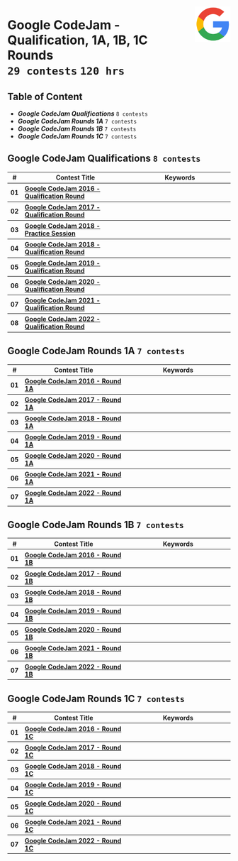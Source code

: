 <picture><img align="right" width="80" src="/logos/googlecompetitions.png"></img></picture>

# Google CodeJam - Qualification, 1A, 1B, 1C Rounds <br> `29 contests` `120 hrs`

## Table of Content

- ***Google CodeJam Qualifications***   `8 contests`
- ***Google CodeJam Rounds 1A***        `7 contests`
- ***Google CodeJam Rounds 1B***        `7 contests`
- ***Google CodeJam Rounds 1C***        `7 contests`

## Google CodeJam Qualifications `8 contests`

<table>
    <head>
        <tr>
<th align="center">#</th>
<th align="center" width="600px">Contest Title</th>
<th align="center" width="600px">Keywords</th>
        </tr>
    </head>
    <tbody>
        <tr>
<th align="center">01</th>
<th align="left"><a href="/level-3/googlecompetitions/codejam-2/problems/2016/qualification-round">Google CodeJam 2016 - Qualification Round</a></th>
<th align="left"></th>
        </tr>
        <tr>
<th align="center">02</th>
<th align="left"><a href="/level-3/googlecompetitions/codejam-2/problems/2017/qualification-round">Google CodeJam 2017 - Qualification Round</a></th>
<th align="left"></th>
        </tr>
        <tr>
<th align="center">03</th>
<th align="left"><a href="/level-3/googlecompetitions/codejam-2/problems/2018/qualification-round">Google CodeJam 2018 - Practice Session</a></th>
<th align="left"></th>
        </tr>
        <tr>
<th align="center">04</th>
<th align="left"><a href="/level-3/googlecompetitions/codejam-2/problems/2018/qualification-round">Google CodeJam 2018 - Qualification Round</a></th>
<th align="left"></th>
        </tr>
        <tr>
<th align="center">05</th>
<th align="left"><a href="/level-3/googlecompetitions/codejam-2/problems/2019/qualification-round">Google CodeJam 2019 - Qualification Round</a></th>
<th align="left"></th>
        </tr>
        <tr>
<th align="center">06</th>
<th align="left"><a href="/level-3/googlecompetitions/codejam-2/problems/2020/qualification-round">Google CodeJam 2020 - Qualification Round</a></th>
<th align="left"></th>
        </tr>
        <tr>
<th align="center">07</th>
<th align="left"><a href="/level-3/googlecompetitions/codejam-2/problems/2021/qualification-round">Google CodeJam 2021 - Qualification Round</a></th>
<th align="left"></th>
        </tr>
        <tr>
<th align="center">08</th>
<th align="left"><a href="/level-3/googlecompetitions/codejam-2/problems/2022/qualification-round">Google CodeJam 2022 - Qualification Round</a></th>
<th align="left"></th>
        </tr>
    </tbody>
</table>

## Google CodeJam Rounds 1A `7 contests`

<table>
    <head>
        <tr>
<th align="center">#</th>
<th align="center" width="600px">Contest Title</th>
<th align="center" width="600px">Keywords</th>
        </tr>
    </head>
    <tbody>
        <tr>
<th align="center">01</th>
<th align="left"><a href="/level-3/googlecompetitions/codejam-2/problems/2016/round-1a">Google CodeJam 2016 - Round 1A</a></th>
<th align="left"></th>
        </tr>
        <tr>
<th align="center">02</th>
<th align="left"><a href="/level-3/googlecompetitions/codejam-2/problems/2017/round-1a">Google CodeJam 2017 - Round 1A</a></th>
<th align="left"></th>
        </tr>
        <tr>
<th align="center">03</th>
<th align="left"><a href="/level-3/googlecompetitions/codejam-2/problems/2018/round-1a">Google CodeJam 2018 - Round 1A</a></th>
<th align="left"></th>
        </tr>
        <tr>
<th align="center">04</th>
<th align="left"><a href="/level-3/googlecompetitions/codejam-2/problems/2019/round-1a">Google CodeJam 2019 - Round 1A</a></th>
<th align="left"></th>
        </tr>
        <tr>
<th align="center">05</th>
<th align="left"><a href="/level-3/googlecompetitions/codejam-2/problems/2020/round-1a">Google CodeJam 2020 - Round 1A</a></th>
<th align="left"></th>
        </tr>
        <tr>
<th align="center">06</th>
<th align="left"><a href="/level-3/googlecompetitions/codejam-2/problems/2021/round-1a">Google CodeJam 2021 - Round 1A</a></th>
<th align="left"></th>
        </tr>
        <tr>
<th align="center">07</th>
<th align="left"><a href="/level-3/googlecompetitions/codejam-2/problems/2022/round-1a">Google CodeJam 2022 - Round 1A</a></th>
<th align="left"></th>
        </tr>
    </tbody>
</table>

## Google CodeJam Rounds 1B `7 contests`

<table>
    <head>
        <tr>
<th align="center">#</th>
<th align="center" width="600px">Contest Title</th>
<th align="center" width="600px">Keywords</th>
        </tr>
    </head>
    <tbody>
        <tr>
<th align="center">01</th>
<th align="left"><a href="/level-3/googlecompetitions/codejam-2/problems/2016/round-1b">Google CodeJam 2016 - Round 1B</a></th>
<th align="left"></th>
        </tr>
        <tr>
<th align="center">02</th>
<th align="left"><a href="/level-3/googlecompetitions/codejam-2/problems/2017/round-1b">Google CodeJam 2017 - Round 1B</a></th>
<th align="left"></th>
        </tr>
        <tr>
<th align="center">03</th>
<th align="left"><a href="/level-3/googlecompetitions/codejam-2/problems/2018/round-1b">Google CodeJam 2018 - Round 1B</a></th>
<th align="left"></th>
        </tr>
        <tr>
<th align="center">04</th>
<th align="left"><a href="/level-3/googlecompetitions/codejam-2/problems/2019/round-1b">Google CodeJam 2019 - Round 1B</a></th>
<th align="left"></th>
        </tr>
        <tr>
<th align="center">05</th>
<th align="left"><a href="/level-3/googlecompetitions/codejam-2/problems/2020/round-1b">Google CodeJam 2020 - Round 1B</a></th>
<th align="left"></th>
        </tr>
        <tr>
<th align="center">06</th>
<th align="left"><a href="/level-3/googlecompetitions/codejam-2/problems/2021/round-1b">Google CodeJam 2021 - Round 1B</a></th>
<th align="left"></th>
        </tr>
        <tr>
<th align="center">07</th>
<th align="left"><a href="/level-3/googlecompetitions/codejam-2/problems/2022/round-1b">Google CodeJam 2022 - Round 1B</a></th>
<th align="left"></th>
        </tr>
    </tbody>
</table>

## Google CodeJam Rounds 1C `7 contests`

<table>
    <head>
        <tr>
<th align="center">#</th>
<th align="center" width="600px">Contest Title</th>
<th align="center" width="600px">Keywords</th>
        </tr>
    </head>
    <tbody>
        <tr>
<th align="center">01</th>
<th align="left"><a href="/level-3/googlecompetitions/codejam-2/problems/2016/round-1c">Google CodeJam 2016 - Round 1C</a></th>
<th align="left"></th>
        </tr>
        <tr>
<th align="center">02</th>
<th align="left"><a href="/level-3/googlecompetitions/codejam-2/problems/2017/round-1c">Google CodeJam 2017 - Round 1C</a></th>
<th align="left"></th>
        </tr>
        <tr>
<th align="center">03</th>
<th align="left"><a href="/level-3/googlecompetitions/codejam-2/problems/2018/round-1c">Google CodeJam 2018 - Round 1C</a></th>
<th align="left"></th>
        </tr>
        <tr>
<th align="center">04</th>
<th align="left"><a href="/level-3/googlecompetitions/codejam-2/problems/2019/round-1c">Google CodeJam 2019 - Round 1C</a></th>
<th align="left"></th>
        </tr>
        <tr>
<th align="center">05</th>
<th align="left"><a href="/level-3/googlecompetitions/codejam-2/problems/2020/round-1c">Google CodeJam 2020 - Round 1C</a></th>
<th align="left"></th>
        </tr>
        <tr>
<th align="center">06</th>
<th align="left"><a href="/level-3/googlecompetitions/codejam-2/problems/2021/round-1c">Google CodeJam 2021 - Round 1C</a></th>
<th align="left"></th>
        </tr>
        <tr>
<th align="center">07</th>
<th align="left"><a href="/level-3/googlecompetitions/codejam-2/problems/2022/round-1c">Google CodeJam 2022 - Round 1C</a></th>
<th align="left"></th>
        </tr>
    </tbody>
</table>
